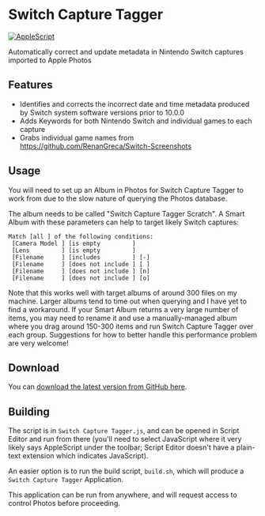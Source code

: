 # Switch Capture Tagger

[![AppleScript](https://github.com/ticky/switch-capture-tagger/workflows/AppleScript/badge.svg)](https://github.com/ticky/switch-capture-tagger/actions?query=workflow%3AAppleScript)

Automatically correct and update metadata in Nintendo Switch captures imported to Apple Photos

## Features

- Identifies and corrects the incorrect date and time metadata produced by Switch system software versions prior to 10.0.0
- Adds Keywords for both Nintendo Switch and individual games to each capture
- Grabs individual game names from <https://github.com/RenanGreca/Switch-Screenshots>

## Usage

You will need to set up an Album in Photos for Switch Capture Tagger to work from due to the slow nature of querying the Photos database.

The album needs to be called "Switch Capture Tagger Scratch". A Smart Album with these parameters can help to target likely Switch captures:

    Match [all ] of the following conditions:
     [Camera Model ] [is empty         ]
     [Lens         ] [is empty         ]
     [Filename     ] [includes         ] [-]
     [Filename     ] [does not include ] [ ]
     [Filename     ] [does not include ] [n]
     [Filename     ] [does not include ] [o]

Note that this works well with target albums of around 300 files on my machine. Larger albums tend to time out when querying and I have yet to find a workaround. If your Smart Album returns a very large number of items, you may need to rename it and use a manually-managed album where you drag around 150-300 items and run Switch Capture Tagger over each group. Suggestions for how to better handle this performance problem are very welcome!

## Download

You can [download the latest version from GitHub here](https://github.com/ticky/switch-capture-tagger/releases/latest).

## Building

The script is in `Switch Capture Tagger.js`, and can be opened in Script Editor and run from there (you'll need to select JavaScript where it very likely says AppleScript under the toolbar; Script Editor doesn't have a plain-text extension which indicates JavaScript).

An easier option is to run the build script, `build.sh`, which will produce a `Switch Capture Tagger` Application.

This application can be run from anywhere, and will request access to control Photos before proceeding.
